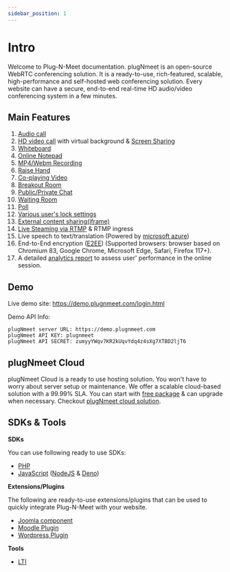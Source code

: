 ```yaml
---
sidebar_position: 1
---
```


# Intro

Welcome to Plug-N-Meet documentation. plugNmeet is an open-source WebRTC conferencing solution. It is a ready-to-use, rich-featured, scalable, high-performance and self-hosted web conferencing solution. Every website can have a secure, end-to-end real-time HD audio/video conferencing system in a few minutes.

## Main Features

1. [Audio call](https://www.plugnmeet.org/docs/user-guide/moderator#2-audio)
2. [HD video call](https://www.plugnmeet.org/docs/user-guide/moderator#3-video) with virtual background & [Screen Sharing](https://www.plugnmeet.org/docs/user-guide/moderator#4-share-screen)
3. [Whiteboard](https://www.plugnmeet.org/docs/user-guide/moderator#5-whiteboard)
4. [Online Notepad](https://www.plugnmeet.org/docs/user-guide/moderator#6-share-notepad)
5. [MP4/Webm Recording](https://www.plugnmeet.org/docs/user-guide/moderator#18-record-the-meeting)
6. [Raise Hand](https://www.plugnmeet.org/docs/user-guide/moderator#8-raise-your-hand)
7. [Co-playing Video](https://www.plugnmeet.org/docs/user-guide/moderator#9-share-videos)
8. [Breakout Room](https://www.plugnmeet.org/docs/user-guide/moderator#10-breakout-room)
9. [Public/Private Chat](https://www.plugnmeet.org/docs/user-guide/moderator#10-breakout-room)
10. [Waiting Room](https://www.plugnmeet.org/docs/user-guide/moderator#13-waiting-room)
11. [Poll](https://www.plugnmeet.org/docs/user-guide/moderator#14-poll)
12. [Various user's lock settings](https://www.plugnmeet.org/docs/user-guide/moderator#15-room-lock-features)
13. [External content sharing(iframe)](http://www.plugnmeet.org/docs/user-guide/moderator#19-external-content-sharing-iframe)
14. [Live Steaming via RTMP](https://www.plugnmeet.org/docs/user-guide/moderator#7-rtmp) & RTMP ingress
15. Live speech to text/translation (Powered by [microsoft azure](https://learn.microsoft.com/en-us/azure/cognitive-services/speech-service/get-started-text-to-speech?pivots=programming-language-go&tabs=linux%2Cterminal#prerequisites))
16. End-to-End encryption ([E2EE](https://webrtchacks.com/true-end-to-end-encryption-with-webrtc-insertable-streams/)) (Supported browsers: browser based on Chromium 83, Google Chrome, Microsoft Edge, Safari, Firefox 117+).
17. A detailed [analytics report](/docs/api/analytics/fetch) to assess user' performance in the online session.

## Demo

Live demo site: https://demo.plugnmeet.com/login.html

Demo API Info:

```
plugNmeet server URL: https://demo.plugnmeet.com
plugNmeet API KEY: plugnmeet
plugNmeet API SECRET: zumyyYWqv7KR2kUqvYdq4z4sXg7XTBD2ljT6
```

## plugNmeet Cloud

plugNmeet Cloud is a ready to use hosting solution. You won't have to worry about server setup or maintenance. We offer a scalable cloud-based solution with a 99.99% SLA. You can start with [free package](https://www.plugnmeet.cloud/pricing) & can upgrade when necessary. Checkout [plugNmeet cloud solution](https://www.plugnmeet.cloud).

## SDKs & Tools

**SDKs**

You can use following ready to use SDKs:

- [PHP](https://github.com/mynaparrot/plugNmeet-sdk-php)
- [JavaScript](https://github.com/mynaparrot/plugNmeet-sdk-js) ([NodeJS](https://www.npmjs.com/package/plugnmeet-sdk-js) & [Deno](https://deno.land/x/plugnmeet))

**Extensions/Plugins**

The following are ready-to-use extensions/plugins that can be used to quickly integrate Plug-N-Meet with your website.

- [Joomla component](/docs/user-guide/joomla-integration.md)
- [Moodle Plugin](/docs/user-guide/wordPress-integration.md)
- [Wordpress Plugin](/docs/user-guide/wordPress-integration.md)

**Tools**

- [LTI](/docs/user-guide/lti.md)
